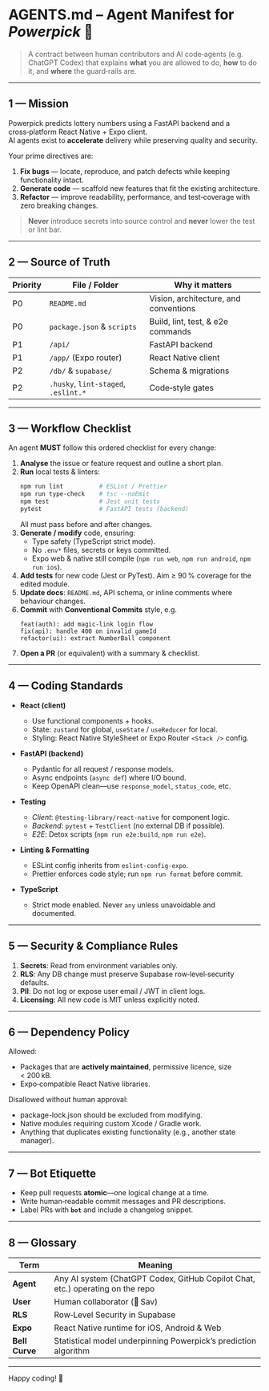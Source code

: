 # AGENTS.md – Agent Manifest for _Powerpick_ 🎰

> A contract between human contributors and AI code‑agents (e.g. ChatGPT Codex) that explains **what** you are allowed to do, **how** to do it, and **where** the guard‑rails are.

---

## 1 — Mission

Powerpick predicts lottery numbers using a FastAPI backend and a cross‑platform React Native + Expo client.  
AI agents exist to **accelerate** delivery while preserving quality and security.

Your prime directives are:

1. **Fix bugs** — locate, reproduce, and patch defects while keeping functionality intact.
2. **Generate code** — scaffold new features that fit the existing architecture.
3. **Refactor** — improve readability, performance, and test‑coverage with zero breaking changes.

> **Never** introduce secrets into source control and **never** lower the test or lint bar.

---

## 2 — Source of Truth

| Priority | File / Folder                        | Why it matters                        |
| -------- | ------------------------------------ | ------------------------------------- |
| P0       | `README.md`                          | Vision, architecture, and conventions |
| P0       | `package.json` & `scripts`           | Build, lint, test, & e2e commands     |
| P1       | `/api/`                              | FastAPI backend                       |
| P1       | `/app/` (Expo router)                | React Native client                   |
| P2       | `/db/` & `supabase/`                 | Schema & migrations                   |
| P2       | `.husky`, `lint-staged`, `.eslint.*` | Code‑style gates                      |

---

## 3 — Workflow Checklist

An agent **MUST** follow this ordered checklist for every change:

1. **Analyse** the issue or feature request and outline a short plan.
2. **Run** local tests & linters:
   ```bash
   npm run lint          # ESLint / Prettier
   npm run type-check    # tsc --noEmit
   npm test              # Jest unit tests
   pytest                # FastAPI tests (backend)
   ```
   All must pass before and after changes.
3. **Generate / modify** code, ensuring:
   - Type safety (TypeScript strict mode).
   - No `.env*` files, secrets or keys committed.
   - Expo web & native still compile (`npm run web`, `npm run android`, `npm run ios`).
4. **Add tests** for new code (Jest or PyTest). Aim ≥ 90 % coverage for the edited module.
5. **Update docs**: `README.md`, API schema, or inline comments where behaviour changes.
6. **Commit** with **Conventional Commits** style, e.g.
   ```
   feat(auth): add magic‑link login flow
   fix(api): handle 400 on invalid gameId
   refactor(ui): extract NumberBall component
   ```
7. **Open a PR** (or equivalent) with a summary & checklist.

---

## 4 — Coding Standards

- **React (client)**
  - Use functional components + hooks.
  - State: `zustand` for global, `useState` / `useReducer` for local.
  - Styling: React Native StyleSheet or Expo Router `<Stack />` config.

- **FastAPI (backend)**
  - Pydantic for all request / response models.
  - Async endpoints (`async def`) where I/O bound.
  - Keep OpenAPI clean—use `response_model`, `status_code`, etc.

- **Testing**
  - _Client_: `@testing-library/react-native` for component logic.
  - _Backend_: `pytest` + `TestClient` (no external DB if possible).
  - _E2E_: Detox scripts (`npm run e2e:build`, `npm run e2e`).

- **Linting & Formatting**
  - ESLint config inherits from `eslint-config-expo`.
  - Prettier enforces code style; run `npm run format` before commit.

- **TypeScript**
  - Strict mode enabled. Never `any` unless unavoidable and documented.

---

## 5 — Security & Compliance Rules

1. **Secrets**: Read from environment variables only.
2. **RLS**: Any DB change must preserve Supabase row‑level‑security defaults.
3. **PII**: Do not log or expose user email / JWT in client logs.
4. **Licensing**: All new code is MIT unless explicitly noted.

---

## 6 — Dependency Policy

Allowed:

- Packages that are **actively maintained**, permissive licence, size < 200 kB.
- Expo‑compatible React Native libraries.

Disallowed without human approval:

- package-lock.json should be excluded from modifying.
- Native modules requiring custom Xcode / Gradle work.
- Anything that duplicates existing functionality (e.g., another state manager).

---

## 7 — Bot Etiquette

- Keep pull requests **atomic**—one logical change at a time.
- Write human‑readable commit messages and PR descriptions.
- Label PRs with **`bot`** and include a changelog snippet.

---

## 8 — Glossary

| Term           | Meaning                                                                        |
| -------------- | ------------------------------------------------------------------------------ |
| **Agent**      | Any AI system (ChatGPT Codex, GitHub Copilot Chat, etc.) operating on the repo |
| **User**       | Human collaborator (👋 Sav)                                                    |
| **RLS**        | Row‑Level Security in Supabase                                                 |
| **Expo**       | React Native runtime for iOS, Android & Web                                    |
| **Bell Curve** | Statistical model underpinning Powerpick’s prediction algorithm                |

---

Happy coding! 🔮
